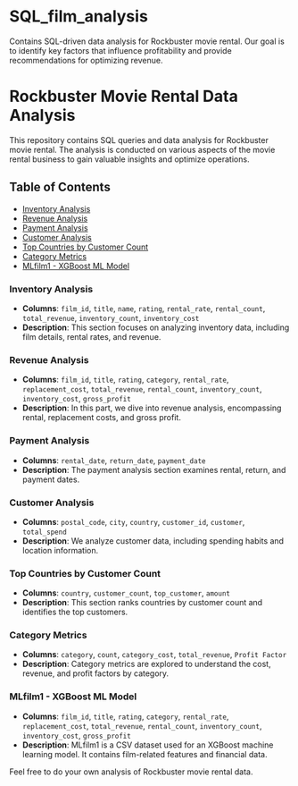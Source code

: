 # SQL_film_analysis
Contains SQL-driven data analysis for Rockbuster movie rental. Our goal is to identify key factors that influence profitability and provide recommendations for optimizing revenue.


# Rockbuster Movie Rental Data Analysis

This repository contains SQL queries and data analysis for Rockbuster movie rental. The analysis is conducted on various aspects of the movie rental business to gain valuable insights and optimize operations.

## Table of Contents

- [Inventory Analysis](#inventory-analysis)
- [Revenue Analysis](#revenue-analysis)
- [Payment Analysis](#payment-analysis)
- [Customer Analysis](#customer-analysis)
- [Top Countries by Customer Count](#top-countries-by-customer-count)
- [Category Metrics](#category-metrics)
- [MLfilm1 - XGBoost ML Model](#mlfilm1-xgboost-ml-model)

### Inventory Analysis
- **Columns**: `film_id`, `title`, `name`, `rating`, `rental_rate`, `rental_count`, `total_revenue`, `inventory_count`, `inventory_cost`
- **Description**: This section focuses on analyzing inventory data, including film details, rental rates, and revenue.

### Revenue Analysis
- **Columns**: `film_id`, `title`, `rating`, `category`, `rental_rate`, `replacement_cost`, `total_revenue`, `rental_count`, `inventory_count`, `inventory_cost`, `gross_profit`
- **Description**: In this part, we dive into revenue analysis, encompassing rental, replacement costs, and gross profit.

### Payment Analysis
- **Columns**: `rental_date`, `return_date`, `payment_date`
- **Description**: The payment analysis section examines rental, return, and payment dates.

### Customer Analysis
- **Columns**: `postal_code`, `city`, `country`, `customer_id`, `customer`, `total_spend`
- **Description**: We analyze customer data, including spending habits and location information.

### Top Countries by Customer Count
- **Columns**: `country`, `customer_count`, `top_customer`, `amount`
- **Description**: This section ranks countries by customer count and identifies the top customers.

### Category Metrics
- **Columns**: `category`, `count`, `category_cost`, `total_revenue`, `Profit Factor`
- **Description**: Category metrics are explored to understand the cost, revenue, and profit factors by category.

### MLfilm1 - XGBoost ML Model
- **Columns**: `film_id`, `title`, `rating`, `category`, `rental_rate`, `replacement_cost`, `total_revenue`, `rental_count`, `inventory_count`, `inventory_cost`, `gross_profit`
- **Description**: MLfilm1 is a CSV dataset used for an XGBoost machine learning model. It contains film-related features and financial data.

Feel free to do your own analysis of Rockbuster movie rental data.
